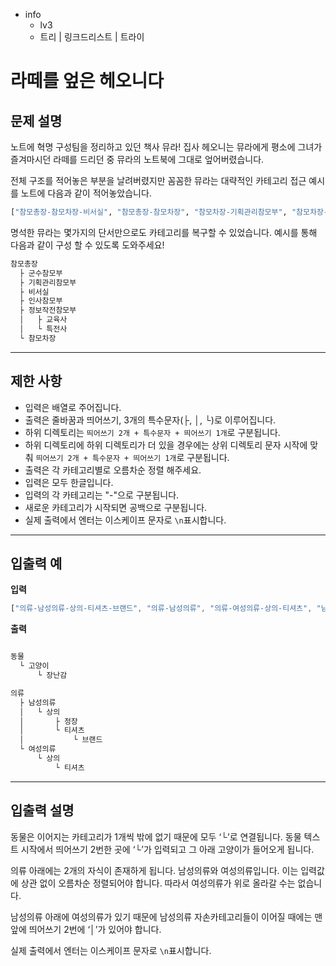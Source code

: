- info
    - lv3
    - 트리 | 링크드리스트 | 트라이

# 라떼를 엎은 헤오니다

## 문제 설명

노트에 혁명 구성팀을 정리하고 있던 책사 뮤라! 집사 헤오니는 뮤라에게 평소에 그녀가 즐겨마시던 라떼를 드리던 중 뮤라의 노트북에 그대로 엎어버렸습니다.

전체 구조를 적어놓은 부분을 날려버렸지만 꼼꼼한 뮤라는 대략적인 카테고리 접근 예시를 노트에 다음과 같이 적어놓았습니다.

```py
["참모총장-참모차장-비서실", "참모총장-참모차장", "참모차장-기획관리참모부", "참모차장-인사참모부", "참모차장-정보작전참모부", "참모총장-참모차장-군수참모부", "정보작전참모부-특전사", "정보작전참모부-교육사"]
```

명석한 뮤라는 몇가지의 단서만으로도 카테고리를 복구할 수 있었습니다. 예시를 통해 다음과 같이 구성 할 수 있도록 도와주세요!

```py
참모총장
  ├ 군수참모부
  ├ 기획관리참모부
  ├ 비서실
  ├ 인사참모부
  ├ 정보작전참모부
  │   ├ 교육사
  │   └ 특전사
  └ 참모차장
```

---

## 제한 사항

- 입력은 배열로 주어집니다.
- 출력은 줄바꿈과 띄어쓰기, 3개의 특수문자(├, │, └)로 이루어집니다.
- 하위 디렉토리는 `띄어쓰기 2개 + 특수문자 + 띄어쓰기 1개`로 구분됩니다.
- 하위 디렉토리에 하위 디렉토리가 더 있을 경우에는 상위 디렉토리 문자 시작에 맞춰 `띄어쓰기 2개 + 특수문자 + 띄어쓰기 1개`로 구분됩니다.
- 출력은 각 카테고리별로 오름차순 정렬 해주세요.
- 입력은 모두 한글입니다.
- 입력의 각 카테고리는 "-"으로 구분됩니다.
- 새로운 카테고리가 시작되면 공백으로 구분됩니다.
- 실제 출력에서 엔터는 이스케이프 문자로 `\n`표시합니다.
---

## 입출력 예

**입력**

```jsx
["의류-남성의류-상의-티셔츠-브랜드", "의류-남성의류", "의류-여성의류-상의-티셔츠", "남성의류-상의-정장", "동물-고양이-장난감"]
```

**출력**

```jsx

동물
  └ 고양이
      └ 장난감

의류
  ├ 남성의류
  │   └ 상의
  │       ├ 정장
  │       └ 티셔츠
  │           └ 브랜드
  └ 여성의류
      └ 상의
          └ 티셔츠
```
---

## 입출력 설명

동물은 이어지는 카테고리가 1개씩 밖에 없기 때문에 모두 ‘└’로 연결됩니다. 동물 텍스트 시작에서 띄어쓰기 2번한 곳에 ‘└’가 입력되고 그 아래 고양이가 들어오게 됩니다.

의류 아래에는 2개의 자식이 존재하게 됩니다. 남성의류와 여성의류입니다. 이는 입력값에 상관 없이 오름차순 정렬되어야 합니다. 따라서 여성의류가 위로 올라갈 수는 없습니다.

남성의류 아래에 여성의류가 있기 때문에 남성의류 자손카테고리들이 이어질 때에는 맨 앞에 띄어쓰기 2번에 ‘│’가 있어야 합니다.

실제 출력에서 엔터는 이스케이프 문자로 `\n`표시합니다.